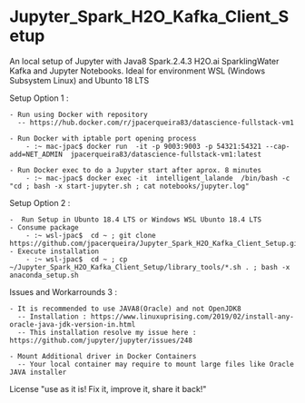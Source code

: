 # Jupyter_Spark_H2O_Kafka_Client_Setup

   An local setup of Jupyter with Java8 Spark.2.4.3 H2O.ai SparklingWater Kafka and Jupyter Notebooks. 
   Ideal for environment WSL (Windows Subsystem Linux) and Ubunto 18 LTS

   Setup Option 1 :
   
    - Run using Docker with repository 
      -- https://hub.docker.com/r/jpacerqueira83/datascience-fullstack-vm1
        
    - Run Docker with iptable port opening process
        - :~ mac-jpac$ docker run  -it -p 9003:9003 -p 54321:54321 --cap-add=NET_ADMIN  jpacerqueira83/datascience-fullstack-vm1:latest
        
    - Run Docker exec to do a Jupyter start after aprox. 8 minutes
        - :~ mac-jpac$ docker exec -it  intelligent_lalande  /bin/bash -c "cd ; bash -x start-jupyter.sh ; cat notebooks/jupyter.log"

   Setup Option 2 :

    -  Run Setup in Ubunto 18.4 LTS or Windows WSL Ubunto 18.4 LTS
    - Consume package 
        - :~ wsl-jpac$  cd ~ ; git clone https://github.com/jpacerqueira/Jupyter_Spark_H2O_Kafka_Client_Setup.git
    - Execute installation
        - :~ wsl-jpac$  cd ~ ; cp ~/Jupyter_Spark_H2O_Kafka_Client_Setup/library_tools/*.sh . ; bash -x anaconda_setup.sh


   Issues and Workarrounds 3 :

    - It is recommended to use JAVA8(Oracle) and not OpenJDK8
      -- Installation : https://www.linuxuprising.com/2019/02/install-any-oracle-java-jdk-version-in.html
      -- This installation resolve my issue here : https://github.com/jupyter/jupyter/issues/248    
    
    - Mount Additional driver in Docker Containers
      -- Your local container may require to mount large files like Oracle JAVA installer

   License "use as it is! Fix it, improve it, share it back!"

#
